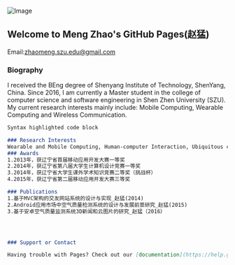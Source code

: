 

![Image](https://MengZhao2017.github.io/zm.jpg)
## Welcome to Meng Zhao's GitHub Pages(赵猛)

Email:zhaomeng.szu.edu@gmail.com


### Biography
I received the BEng degree of Shenyang Institute of Technology, ShenYang, China. Since 2016, I am currently a Master student in the college of computer science and software engineering in Shen Zhen University (SZU). My current research interests mainly include: Mobile Computing, Wearable Computing and Wireless Communication. 

```markdown
Syntax highlighted code block

### Research Interests
Wearable and Mobile Computing, Human-computer Interaction, Ubiquitous computing
### Awards
1.2013年，获辽宁省首届移动应用开发大赛一等奖
2.2014年，获辽宁省第八届大学生计算机设计竞赛一等奖
3.2014年，获辽宁省大学生课外学术知识竞赛二等奖（挑战杯）
4.2015年，获辽宁省第二届移动应用开发大赛三等奖

### Publications
1.基于MVC架构的交友网站系统的设计与实现_赵猛(2014)
2.Android应用市场中空气质量检测系统的设计与发展前景研究_赵猛(2015)
3.基于安卓空气质量监测系统3D新闻和云图片的研究_赵猛（2016）




### Support or Contact

Having trouble with Pages? Check out our [documentation](https://help.github.com/categories/github-pages-basics/) or [contact support](https://github.com/contact) and we’ll help you sort it out.

